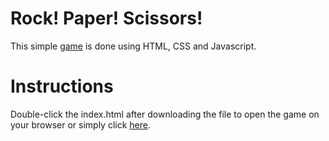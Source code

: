 # Rock! Paper! Scissors!

This simple [game](https://en.wikipedia.org/wiki/Rock_paper_scissors) is done using HTML, CSS and Javascript. 

# Instructions

Double-click the index.html after downloading the file to open the game on your browser or simply click [here](https://garricktgh.github.io/rock-paper-scissors/).

